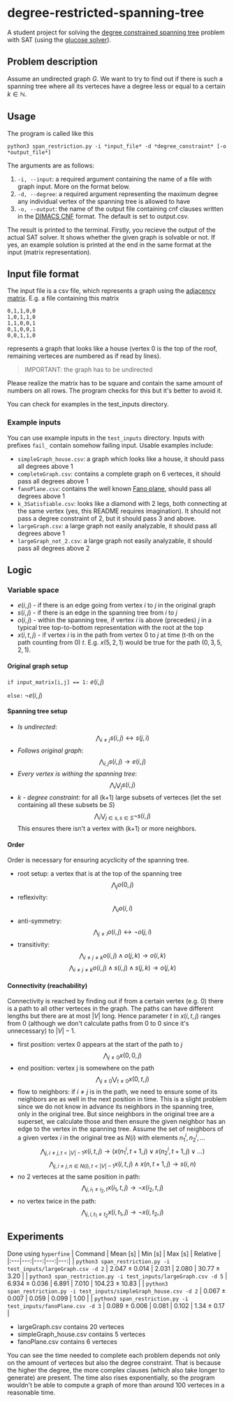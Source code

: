 # degree-restricted-spanning-tree
A student project for solving the [degree constrained spanning tree](https://en.wikipedia.org/wiki/Degree-constrained_spanning_tree) problem with SAT (using the [glucose solver](https://github.com/audemard/glucose/)).

## Problem description
Assume an undirected graph $G$. We want to try to find out if there is such a spanning tree where all its verteces have a degree less or equal to a certain $k\in \mathbb{N}$. 

## Usage

The program is called like this
```
python3 span_restriction.py -i *input_file* -d *degree_constraint* [-o *output_file*]
```
The arguments are as follows:
1. `-i, --input`: a required argument containing the name of a file with graph input. More on the format below.
2. `-d, --degree`: a required argument representing the  maximum degree any individual vertex of the spanning tree is allowed to have
3. `-o, --output`: the name of the output file containing cnf clauses written in the [DIMACS CNF](https://jix.github.io/varisat/manual/0.2.0/formats/dimacs.html) format. The default is set to output.csv.

The result is printed to the terminal. Firstly, you recieve the output of the actual SAT solver. It shows whether the given graph is solvable or not. If yes, an example solution is printed at the end in the same format at the input (matrix representation).

## Input file format
The input file is a csv file, which represents a graph using the [adjacency matrix](https://en.wikipedia.org/wiki/Adjacency_matrix). E.g. a file containing this matrix
```
0,1,1,0,0
1,0,1,1,0
1,1,0,0,1
0,1,0,0,1
0,0,1,1,0
```
represents a graph that looks like a house (vertex 0 is the top of the roof, remaining verteces are numbered as if read by lines).

>IMPORTANT: the graph has to be undirected

Please realize the matrix has to be square and contain the same amount of numbers on all rows. The program checks for this but it's better to avoid it.

You can check for examples in the test_inputs directory.

### Example inputs
You can use example inputs in the `test_inputs` directory. Inputs with prefixes `fail_` contain somehow failing input. Usable examples include:
- `simpleGraph_house.csv`: a graph which looks like a house, it should pass all degrees above 1
- `completeGraph.csv`: contains a complete graph on 6 verteces, it should pass all degrees above 1
- `fanoPlane.csv`: contains the well known [Fano plane](https://en.wikipedia.org/wiki/Fano_plane), should pass all degrees above 1
- `k_3Satisfiable.csv`: looks like a diamond with 2 legs, both connecting at the same vertex (yes, this README requires imagination).
It should not pass a degree constraint of 2, but it should pass 3 and above.
- `largeGraph.csv`: a large graph not easily analyzable, it should pass all degrees above 1
- `largeGraph_not_2.csv`: a large graph not easily analyzable, it should pass all degrees above 2



## Logic

### Variable space
- $e(i,j)$ - if there is an edge going from vertex $i$ to $j$ in the original graph
- $s(i,j)$ - if there is an edge in the spanning tree from $i$
 to $j$
- $o(i,j)$ - within the spanning tree, if vertex $i$ is above (precedes) $j$ in a typical tree top-to-bottom representation with the root at the top
- $x(i,t,j)$ - if vertex $i$ is in the path from vertex $0$ to $j$ at time (t-th on the path counting from 0) $t$. E.g. $x(5, 2, 1)$ would be true for the path $(0, 3, 5, 2, 1)$.

#### Original graph setup
`if input_matrix[i,j] == 1:` $e(i,j)$

`else:` $\neg e(i,j)$

#### Spanning tree setup
- *Is undirected*:
$$
\bigwedge_{i\neq j} s(i,j) \leftrightarrow s(j,i)
$$
- *Follows original graph*:
$$
\bigwedge_{i,j} s(i,j) \rightarrow e(i,j)
$$
- *Every vertex is withing the spanning tree*:
$$
\bigwedge_i \bigvee_j s(i,j)
$$
- *k - degree constraint*: for all (k+1) large subsets of verteces (let the set containing all these subsets be $S$)
$$
\bigwedge_i \bigvee_{j\in s, s\in S} \neg s(i,j)
$$
This ensures there isn't a vertex with (k+1) or more neighbors.

#### Order
Order is necessary for ensuring acyclicity of the spanning tree.
- root setup: a vertex that is at the top of the spanning tree
$$
\bigwedge_j o(0, j)
$$
- reflexivity:
$$
\bigwedge_i o(i,i)
$$
- anti-symmetry:
$$
\bigwedge_{j\neq i} o(i,j) \leftrightarrow \neg o(j,i)
$$
- transitivity:
$$
\bigwedge_{i\neq j\neq k} o(i,j) \wedge o(j,k) \rightarrow o(i,k)
$$
$$
\bigwedge_{i\neq j\neq k} o(i,j) \wedge s(i,j) \wedge s(j,k) \rightarrow o(j,k)
$$

#### Connectivity (reachability)
Connectivity is reached by finding out if from a certain vertex (e.g. $0$) there is a path to all other verteces in the graph. The paths can have different lengths but there are at most $|V|$ long. Hence parameter $t$ in $x(i, t, j)$ ranges from $0$ (although we don't calculate paths from $0$ to $0$ since it's unnecessary) to $|V|-1$.
- first position: vertex 0 appears at the start of the path to $j$
$$
\bigwedge_{j\neq 0} x(0, 0, j)  
$$
- end position: vertex j is somewhere on the path
$$
\bigwedge_{j\neq 0} \bigvee_{t\neq 0} x(0,t,j)
$$
- flow to neighbors: if $i \neq j$ is in the path, we need to ensure some of its neighbors are as well in the next position in time. This is a slight problem since we do not know in advance its neighbors in the spanning tree, only in the original tree. But since neighbors in the original tree are a superset, we calculate those and then ensure the given neighbor has an edge to the vertex in the spanning tree. Assume the set of neighbors of a given vertex $i$ in the original tree as $N(i)$ with elements $n^i_1, n^i_2,...$
$$
\bigwedge_{j, i \neq j, t<|V|-1} x(i,t,j) \rightarrow (x(n^i_1, t+1, j) \vee x(n^i_2, t+1, j) \vee ...)
$$
$$
\bigwedge_{j,i\neq j,n\in N(i), t<|V|-1} x(i,t,j) \wedge x(n,t+1,j) \rightarrow s(i, n) 
$$
- no 2 verteces at the same position in path:
$$
\bigwedge_{j, i_1 \neq i_2, t} x(i_1,t,j) \rightarrow \neg x(i_2,t,j)
$$
- no vertex twice in the path:
$$
\bigwedge_{j,i,t_1\neq t_2} x(i,t_1,j) \rightarrow \neg x(i,t_2,j)
$$

## Experiments
Done using `hyperfine`
| Command | Mean [s] | Min [s] | Max [s] | Relative |
|:---|---:|---:|---:|---:|
| `python3 span_restriction.py -i test_inputs/largeGraph.csv -d 2` | 2.047 ± 0.014 | 2.031 | 2.080 | 30.77 ± 3.20 |
| `python3 span_restriction.py -i test_inputs/largeGraph.csv -d 5` | 6.934 ± 0.036 | 6.891 | 7.010 | 104.23 ± 10.83 |
| `python3 span_restriction.py -i test_inputs/simpleGraph_house.csv -d 2` | 0.067 ± 0.007 | 0.059 | 0.099 | 1.00 |
| `python3 span_restriction.py -i test_inputs/fanoPlane.csv -d 3` | 0.089 ± 0.006 | 0.081 | 0.102 | 1.34 ± 0.17 |

- largeGraph.csv contains 20 verteces
- simpleGraph_house.csv contains 5 verteces
- fanoPlane.csv contains 6 verteces

You can see the time needed to complete each problem depends not only on the amount of verteces but also the degree constraint. That is because the higher the degree, the more complex clauses (which also take longer to generate) are present. The time also rises exponentially, so the program wouldn't be able to compute a graph of more than around 100 verteces in a reasonable time.